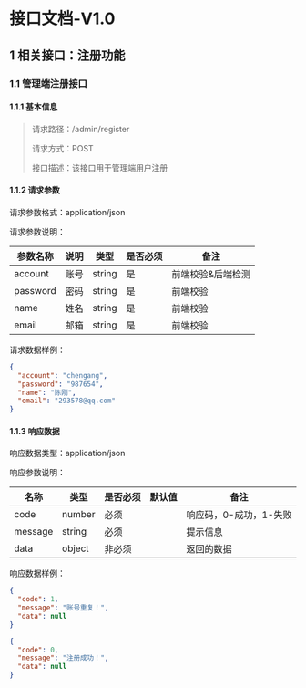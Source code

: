 # 接口文档-V1.0

## 1 相关接口：注册功能

### 1.1 管理端注册接口

#### 1.1.1 基本信息

> 请求路径：/admin/register
>
> 请求方式：POST
>
> 接口描述：该接口用于管理端用户注册

#### 1.1.2 请求参数

请求参数格式：application/json

请求参数说明：

| 参数名称 | 说明 | 类型   | 是否必须 | 备注              |
| -------- | ---- | ------ | -------- | ----------------- |
| account  | 账号 | string | 是       | 前端校验&后端检测 |
| password | 密码 | string | 是       | 前端校验          |
| name     | 姓名 | string | 是       | 前端校验          |
| email    | 邮箱 | string | 是       | 前端校验          |

请求数据样例：

```json
{
  "account": "chengang",
  "password": "987654",
  "name": "陈刚",
  "email": "293578@qq.com"
}
```

#### 1.1.3 响应数据

响应数据类型：application/json

响应参数说明：

| 名称    | 类型   | 是否必须 | 默认值 | 备注                   |
| ------- | ------ | -------- | ------ | ---------------------- |
| code    | number | 必须     |        | 响应码，0-成功，1-失败 |
| message | string | 必须     |        | 提示信息               |
| data    | object | 非必须   |        | 返回的数据             |

响应数据样例：

```json
{
  "code": 1,
  "message": "账号重复！",
  "data": null
}
```

```json
{
  "code": 0,
  "message": "注册成功！",
  "data": null
}
```
